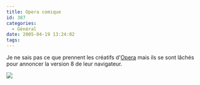 ```yaml
---
title: Opera comique
id: 387
categories:
  - Général
date: 2005-04-19 13:24:02
tags:
---
```


Je ne sais pas ce que prennent les créatifs d'[Opera](http://www.opera.com/ "Opera web browser") mais ils se sont lâchés pour annoncer la version 8 de leur navigateur.

![](/images/opera8.jpg)